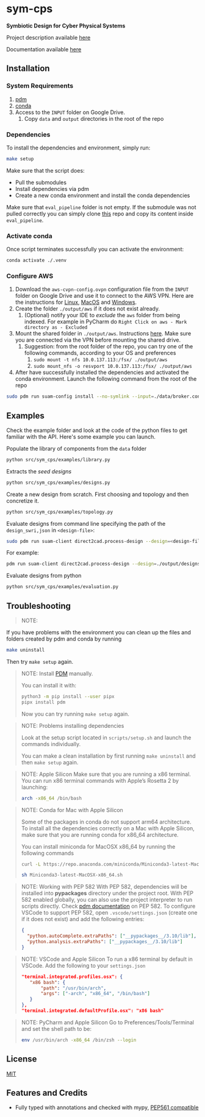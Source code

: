 # sym-cps

**Symbiotic Design for Cyber Physical Systems**

Project description available [here](https://www.darpa.mil/program/symbiotic-design-for-cyber-physical-systems)

Documentation available [here](https://uc-berkeley-data-discovery-2022.github.io/berkeley-cps-symbiotic-design/)


## Installation

### System Requirements

1. [pdm](https://github.com/pdm-project/pdm)
2. [conda](https://docs.conda.io/projects/conda/en/latest/user-guide/install/index.html)
3. Access to the `INPUT` folder on Google Drive.
   1. Copy `data` and `output` directories in the root of the repo

### Dependencies

To install the dependencies and environment, simply run:

```bash
make setup
```

Make sure that the script does:
* Pull the submodules 
* Install dependencies via pdm 
* Create a new conda environment and install the conda dependencies

Make sure that `eval_pipeline` folder is not empty. 
If the submodule was not pulled correctly you can simply clone [this](https://github.com/LOGiCS-Project/swri-simple-uam-pipeline.git) repo and copy its content inside `eval_pipeline`.

### Activate conda

Once script terminates successfully you can activate the environment:

```bash
conda activate ./.venv
```

### Configure AWS

1. Download the `aws-cvpn-config.ovpn` configuration file from the `INPUT` folder on Google Drive and use it to connect to the AWS VPN. Here are the instructions for [Linux](https://docs.aws.amazon.com/vpn/latest/clientvpn-user/linux.html), [MacOS](https://docs.aws.amazon.com/vpn/latest/clientvpn-user/macos.html) and [Windows](https://docs.aws.amazon.com/vpn/latest/clientvpn-user/windows.html).
2. Create the folder `./output/aws` if it does not exist already.
    1. (Optional) notify your IDE to _exclude_ the `aws` folder from being indexed. For example in PyCharm do `Right Click on aws - Mark directory as - Excluded`
3. Mount the shared folder in `./output/aws`. Instructions [here](https://docs.aws.amazon.com/fsx/latest/OpenZFSGuide/mount-openzfs-volumes.html). Make sure you are connected via the VPN before mounting the shared drive.
    1. Suggestion: from the root folder of the repo, you can try one of the following commands, according to your OS and preferences
        1. `sudo mount -t nfs 10.0.137.113:/fsx/ ./output/aws`
        2. `sudo mount_nfs -o resvport 10.0.137.113:/fsx/ ./output/aws`
4. After have successfully installed the dependencies and activated the conda environment. Launch the following command from the root of the repo 
```bash
sudo pdm run suam-config install --no-symlink --input=./data/broker.conf.yaml
```



## Examples

Check the example folder and look at the code of the python files to get familiar with the API. Here's some example you can launch.

Populate the library of components from the `data` folder
```bash
python src/sym_cps/examples/library.py
```

Extracts the _seed designs_
```bash
python src/sym_cps/examples/designs.py
```

Create a new design from scratch. First choosing and topology and then concretize it.
```bash
python src/sym_cps/examples/topology.py
```


Evaluate designs from command line specifying the path of the `design_swri,json` in `<design-file>`:
```bash
sudo pdm run suam-client direct2cad.process-design --design=<design-file> --results=./output/aws/results
```

For example:
```bash
pdm run suam-client direct2cad.process-design --design=./output/designs/TestQuad/design_swri.json --results=./output/aws/results
```


Evaluate designs from python
```bash
python src/sym_cps/examples/evaluation.py
```


## Troubleshooting

> NOTE:

If you have problems with the environment you can clean up the files and folders created by pdm and conda by running

```bash
make uninstall
```

Then try `make setup` again.




> NOTE:
> Install 
> [PDM](https://github.com/pdm-project/pdm)
> manually.
>
> You can install it with:
>
> ```bash
> python3 -m pip install --user pipx
> pipx install pdm
> ```
>
> Now you can try running `make setup` again.


> NOTE:
> Problems installing dependencies
>
> Look at the setup script located in `scripts/setup.sh` and launch the commands individually. 
>
> You can make a clean installation by first running `make uninstall` and then `make setup` again.

> NOTE: Apple Silicon
> Make sure that you are running a x86 terminal.
> You can run x86 terminal commands with Apple’s Rosetta 2 by launching:
>
> ```bash
> arch -x86_64 /bin/bash
> ```

> NOTE: Conda for Mac with Apple Silicon
>
> Some of the packages in conda do not support arm64 architecture. To install all the dependencies correctly on a Mac with Apple Silicon, make sure that you are running conda for x86_64 architecture.
>
> You can install miniconda for MacOSX x86_64 by running the following commands
>
> ```bash
> curl -L https://repo.anaconda.com/miniconda/Miniconda3-latest-MacOSX-x86_64.sh > Miniconda3-latest-MacOSX-x86_64.sh
> ```
>
> ```bash
> sh Miniconda3-latest-MacOSX-x86_64.sh
> ```



> NOTE: Working with PEP 582
> With PEP 582, dependencies will be installed into __pypackages__ directory under the project root. With PEP 582 enabled globally, you can also use the project interpreter to run scripts directly.
> Check [pdm documentation](https://pdm.fming.dev/latest/usage/pep582/) on PEP 582.
> To configure VSCode to support PEP 582, open `.vscode/settings.json` (create one if it does not exist) and add the following entries:
> ```json
> {
>   "python.autoComplete.extraPaths": ["__pypackages__/3.10/lib"],
>   "python.analysis.extraPaths": ["__pypackages__/3.10/lib"]
> }
> ```

> NOTE: VSCode and Apple Silicon
> To run a x86 terminal by default in VSCode. Add the following to your `settings.json`
> ```json
> "terminal.integrated.profiles.osx": {
>    "x86 bash": {
>        "path": "/usr/bin/arch",
>        "args": ["-arch", "x86_64", "/bin/bash"]
>    }
>},
>"terminal.integrated.defaultProfile.osx": "x86 bash"
> ```

> NOTE: PyCharm and Apple Silicon
> Go to Preferences/Tools/Terminal and set the shell path to be:
>  ```bash
>  env /usr/bin/arch -x86_64 /bin/zsh --login
> ```



## License

[MIT](https://github.com/piergiuseppe/sym-cps/blob/master/LICENSE)

## Features and Credits

- Fully typed with annotations and checked with mypy,
  [PEP561 compatible](https://www.python.org/dev/peps/pep-0o561/)